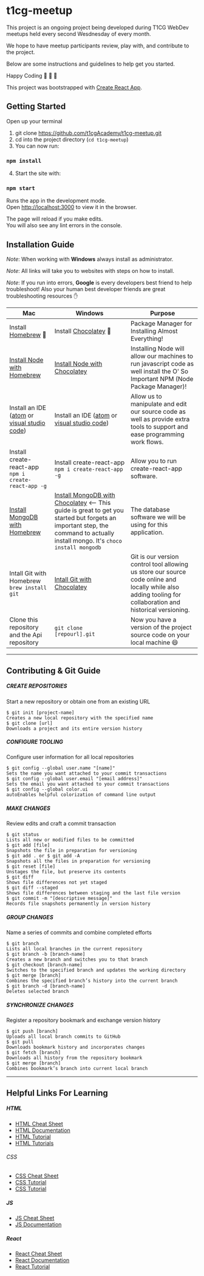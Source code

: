 # t1cg-meetup

This project is an ongoing project being developed during T1CG WebDev meetups held every second Wesdnesday of every month.

We hope to have meetup participants review, play with, and contribute to the project.

Below are some instructions and guidelines to help get you started.

Happy Coding 🎉 🚀 🤘

This project was bootstrapped with [Create React App](https://github.com/facebook/create-react-app).

## Getting Started

Open up your terminal

1. git clone https://github.com/t1cgAcademy/t1cg-meetup.git
2. cd into the project directory (`cd t1cg-meetup`)
3. You can now run:
### `npm install`

4. Start the site with:
### `npm start`

Runs the app in the development mode.<br>
Open [http://localhost:3000](http://localhost:3000) to view it in the browser.

The page will reload if you make edits.<br>
You will also see any lint errors in the console.

## Installation Guide

_Note_: When working with **Windows** always install as administrator.

_Note_: All links will take you to websites with steps on how to install.

_Note_: If you run into errors, **Google** is every developers best friend to help troubleshoot! Also your human best developer friends are great troubleshooting resources :hand:

| Mac                                                                                                                     | Windows                                                                                                                                                                                                                                 | Purpose                                                                                                                                                     |
| ----------------------------------------------------------------------------------------------------------------------- | --------------------------------------------------------------------------------------------------------------------------------------------------------------------------------------------------------------------------------------- | ----------------------------------------------------------------------------------------------------------------------------------------------------------- |
| Install [Homebrew](https://brew.sh/) :beers:                                                                            | Install [Chocolatey](https://chocolatey.org/) :doughnut:                                                                                                                                                                                | Package Manager for Installing Almost Everything!                                                                                                           |
| [Install Node with Homebrew](https://www.dyclassroom.com/howto-mac/how-to-install-nodejs-and-npm-on-mac-using-homebrew) | [Install Node with Chocolatey](https://chocolatey.org/packages/nodejs.install)                                                                                                                                                          | Installing Node will allow our machines to run javascript code as well install the O' So Important NPM (Node Package Manager)!                              |
| Install an IDE ([atom](https://atom.io/) or [visual studio code](https://code.visualstudio.com/))                       | Install an IDE ([atom](https://atom.io/) or [visual studio code](https://code.visualstudio.com/))                                                                                                                                       | Allow us to manipulate and edit our source code as well as provide extra tools to support and ease programming work flows.                                  |
| Install create-react-app `npm i create-react-app -g`                                                                    | Install create-react-app `npm i create-react-app -g`                                                                                                                                                                                    | Allow you to run create-react-app software.                                                                                                                 |
| [Install MongoDB with Homebrew](https://dbamohsin.wordpress.com/2017/05/02/installing-mongodb-on-a-mac-with-homebrew/)  | [Install MongoDB with Chocolatey](https://kjng.github.io/2017/05/17/mongodb-windows.html) <-- This guide is great to get you started but forgets an important step, the command to actually install mongo. It's `choco install mongodb` | The database software we will be using for this application.                                                                                                |
| Intall Git with Homebrew `brew install git`                                                                             | [Intall Git with Chocolatey](https://www.jamessturtevant.com/posts/5-Ways-to-install-git-on-Windows/#using-chocolatey)                                                                                                                  | Git is our version control tool allowing us store our source code online and locally while also adding tooling for collaboration and historical versioning. |
| Clone this repository and the Api repository                                                                            | `git clone [repourl].git`                                                                                                                                                                                                               | Now you have a version of the project source code on your local machine :smile:                                                                             |

---

## Contributing & Git Guide

##### CREATE REPOSITORIES

Start a new repository or obtain one from an existing URL

```
$ git init [project-name]
Creates a new local repository with the specified name
$ git clone [url]
Downloads a project and its entire version history
```

##### CONFIGURE TOOLING

Configure user information for all local repositories

```
$ git config --global user.name "[name]"
Sets the name you want attached to your commit transactions
$ git config --global user.email "[email address]"
Sets the email you want attached to your commit transactions
$ git config --global color.ui
autoEnables helpful colorization of command line output
```

##### MAKE CHANGES

Review edits and craft a commit transaction

```
$ git status
Lists all new or modified files to be committed
$ git add [file]
Snapshots the file in preparation for versioning
$ git add . or $ git add -A
Snapshots all the files in preparation for versioning
$ git reset [file]
Unstages the file, but preserve its contents
$ git diff
Shows file differences not yet staged
$ git diff --staged
Shows file differences between staging and the last file version
$ git commit -m "[descriptive message]"
Records file snapshots permanently in version history
```

##### GROUP CHANGES

Name a series of commits and combine completed efforts

```
$ git branch
Lists all local branches in the current repository
$ git branch -b [branch-name]
Creates a new branch and switches you to that branch
$ git checkout [branch-name]
Switches to the specified branch and updates the working directory
$ git merge [branch]
Combines the specified branch’s history into the current branch
$ git branch -d [branch-name]
Deletes selected branch
```

##### SYNCHRONIZE CHANGES

Register a repository bookmark and exchange version history

```
$ git push [branch]
Uploads all local branch commits to GitHub
$ git pull
Downloads bookmark history and incorporates changes
$ git fetch [branch]
Downloads all history from the repository bookmark
$ git merge [branch]
Combines bookmark’s branch into current local branch
```

---

## Helpful Links For Learning

##### HTML

- [HTML Cheat Sheet](https://digital.com/tools/html-cheatsheet/)
- [HTML Documentation](https://developer.mozilla.org/en-US/docs/Web/HTML/Element)
- [HTML Tutorial](https://developer.mozilla.org/en-US/docs/Learn/HTML)
- [HTML Tutorials](http://www.htmldog.com/guides/html/beginner/)

###### CSS

- [CSS Cheat Sheet](https://www.onblastblog.com/css3-cheat-sheet/)
- [CSS Tutorial](https://developer.mozilla.org/en-US/docs/Learn/CSS/Introduction_to_CSS)
- [CSS Tutorial](http://www.htmldog.com/guides/css/beginner/)

##### JS

- [JS Cheat Sheet](https://github.com/mbeaudru/modern-js-cheatsheet)
- [JS Documentation](https://developer.mozilla.org/en-US/docs/Web/JavaScript)

##### React

- [React Cheat Sheet](https://github.com/vincsb/react-cheat-sheet)
- [React Documentation](https://reactjs.org/docs/hello-world.html)
- [React Tutorial](https://reactjs.org/tutorial/tutorial.html#what-are-we-building)
